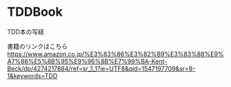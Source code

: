 # TDDBook
TDD本の写経

書籍のリンクはこちら
https://www.amazon.co.jp/%E3%83%86%E3%82%B9%E3%83%88%E9%A7%86%E5%8B%95%E9%96%8B%E7%99%BA-Kent-Beck/dp/4274217884/ref=sr_1_1?ie=UTF8&qid=1547197709&sr=8-1&keywords=TDD
